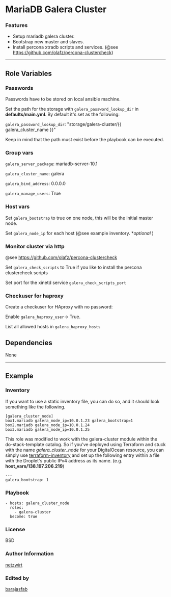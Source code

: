 # MariaDB Galera Cluster

### Features

- Setup mariadb galera cluster.
- Bootstrap new master and slaves.
- Install percona xtradb scripts and services. (@see https://github.com/olafz/percona-clustercheck)

---

## Role Variables

### Passwords

Passwords have to be stored on local ansible machine.

Set the path for the storage with `galera_password_lookup_dir` in **defaults/main.yml**. By default it's set as the following:

`galera_password_lookup_dir`: "storage/galera-cluster/{{ galera_cluster_name }}"

Keep in mind that the path must exist before the playbook can be executed.

### Group vars

`galera_server_package`: mariadb-server-10.1

`galera_cluster_name`: galera

`galera_bind_address`: 0.0.0.0

`galera_manage_users`: True


### Host vars


Set `galera_bootstrap` to true on one node, this will be the initial master node.

Set `galera_node_ip` for each host (@see example inventory. \**optional* )


### Monitor cluster via http
@see https://github.com/olafz/percona-clustercheck

Set `galera_check_scripts` to True if you like to install the percona clustercheck scripts

Set port for the xinetd service `galera_check_scripts_port`


### Checkuser for haproxy

Create a checkuser for HAproxy with no password:

Enable `galera_haproxy_user`-> True.

List all allowed hosts in `galera_haproxy_hosts`


## Dependencies

None

---
## Example


### Inventory

If you want to use a static inventory file, you can do so, and it should look something like the following.

    [galera_cluster_node]
    box1.mariadb galera_node_ip=10.0.1.23 galera_bootstrap=1
    box2.mariadb galera_node_ip=10.0.1.24
    box3.mariadb galera_node_ip=10.0.1.25

This role was modified to work with the galera-cluster module within the do-stack-template catalog. So if you've deployed using Terraform and stuck with the name *galera_cluster_node* for your DigitalOcean resource, you can simply use [terraform-inventory](https://github.com/adammck/terraform-inventory) and set up the following entry within a file with the Droplet's public IPv4 address as its name. (e.g. **host_vars/138.197.206.219**)

    ---
    galera_bootstrap: 1


### Playbook

    - hosts: galera_cluster_node
      roles:
        - galera-cluster
      become: true

### License

BSD

### Author Information

[netzwirt](https://github.com/netzwirt)

### Edited by

[barajasfab](https://github.com/barajasfab)
